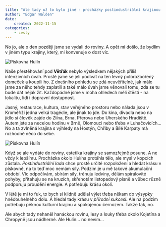 ```yaml
---
title: "Ale tady už to bylo jiné - procházky postindustriální krajinou mám radši v létě"
author: "Edgar Walden"
date: 
    created: 2022-11-15
categories:
    - cesty
---
```


No jo, ale o den později jsme se vydali do roviny. A opět mi došlo, že bydlím v jiném typu krajiny, který, mi konvenuje o dost víc.<!-- more -->

![Pískovna Hulín](/img/pískovna1.jpg)

Naše přestěhování pod **Větřák** nebylo výsledkem nějakých příliš intenzivních úvah. Prostě jsme se jeli podívat na ten levný polorozbořený domeček a koupili ho. Z dnešního pohledu se zdá neuvěřitelné, jak málo jsme za něho tehdy zaplatili a také málo úvah jsme věnovali tomu, zda se tu bude dát nějak žít. Každopádně jsme v moha ohledech měli štěstí - na lokalitu, lidi i dopravní dostupnost. 

Jasný, restaurace, kultura, stav veřejného prostoru nebo nálada jsou v Kroměříži jedna velká tragédie, ale jinak to jde. Do kina, divadla nebo na jídlo si člověk zajde do Zlína, Brna, Přerova nebo Uherského Hradiště. Autem jste za necelou hodinu v Brně, Olomouci nebo třeba v Luhačovicích... No a ta zvlněná krajina s výhledy na Hostýn, Chřiby a Bílé Karpaty má rozhodně něco do sebe.


![Pískovna Hulín](/img/pískovna2.JPG)

Když se ale vydáte do roviny, estetika krajiny se samozřejmě posune. A ne vždy k lepšímu. Procházka okolo Hulína protáhla tělo, ale mysl v kopcích zůstala. *Postindustriální lada* chce prostě určité rozpoložení a hledat krásu v pískovně, na to teď moc nemám síly. Podzim je u mě takové akumulační období. Víc odpočívám, sbírám síly, trénuju ledviny, dělám spirálovité pohyby, přitahuju se na kruzích, skřehotám listopadový písně a vůbec různě podporuju proudění energie. A potřebuju krásu okolí. 

V létě je mi to fuk, to bych si klidně udělal výlet třeba někam do výsypky hnědouhelného dolu. A hledal tady krásu v *přírodní sukcesi*.  Ale na podzim potřebuju pěknou kulturní krajinu a spokojenou černozem. Takže tak, no. 

Ale abych tady nehaněl hanáckou rovinu, lesy a louky třeba okolo Kojetína a Chropyně jsou nádherné. Ale Hulín... no nevím...
